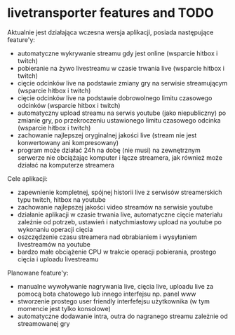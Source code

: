 # livetransporter features and TODO
Aktualnie jest działająca wczesna wersja aplikacji, posiada następujące feature'y:
- automatyczne wykrywanie streamu gdy jest online (wsparcie hitbox i twitch)
- pobieranie na żywo livestreamu w czasie trwania live (wsparcie hitbox i twitch)
- cięcie odcinków live na podstawie zmiany gry na serwisie streamującym (wsparcie hitbox i twitch)
- cięcie odcinków live na podstawie dobrowolnego limitu czasowego odcinków (wsparcie hitbox i twitch)
- automatyczny upload streamu na serwis youtube (jako niepubliczny) po zmianie gry, po przekroczeniu ustawionego limitu czasowego odcinka (wsparcie hitbox i twitch)
- zachowanie najlepszej oryginalnej jakości live (stream nie jest konwertowany ani kompresowany)
- program może działać 24h na dobę (nie musi) na zewnętrznym serwerze nie obciążając komputer i łącze streamera, jak również może działać na komputerze streamera

Cele aplikacji:
- zapewnienie kompletnej, spójnej historii live z serwisów streamerskich typu twitch, hitbox na youtube
- zachowanie najlepszej jakości video streamów na serwisie youtube
- działanie aplikacji w czasie trwania live, automatyczne cięcie materiału zależnie od potrzeb, ustawień i natychmiastowy upload na youtube po wykonaniu operacji cięcia
- oszczędzenie czasu streamera nad obrabianiem i wysyłaniem livestreamów na youtube
- bardzo małe obciążenie CPU w trakcie operacji pobierania, prostego cięcia i uploadu livestreamu

Planowane feature'y:
- manualne wywoływanie nagrywania live, cięcia live, uploadu live za pomocą bota chatowego lub innego interfejsu np. panel www 
- stworzenie prostego user friendly interfefejsu użytkownika (w tym momencie jest tylko konsolowe)
- automatyczne dodawanie intra, outra do nagranego streamu zależnie od streamowanej gry

